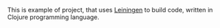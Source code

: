 This is example of project, that uses [Leiningen](http://github.com/technomancy/leiningen/) 
to build code, written in Clojure programming language.
